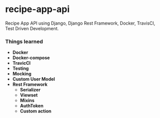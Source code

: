 # recipe-app-api
Recipe App API using Django, Django Rest Framework, Docker, TravisCI, Test Driven Development.

### Things learned
- **Docker**
- **Docker-compose**
- **TravicCI**
- **Testing**
- **Mocking**
- **Custom User Model**
- **Rest Framework**
    - **Serializer**
    - **Viewset**
    - **Mixins**
    - **AuthToken**
    - **Custom action**
